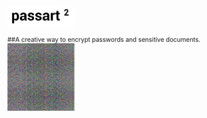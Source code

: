 <img src="https://github.com/naiemg/passArt/blob/master/media/passart2.PNG " alt="drawing" width="30%"/>

##A creative way to encrypt passwords and sensitive documents.
<img src="https://github.com/naiemg/passArt/blob/master/encrypted.png " alt="drawing" width="30%"/>